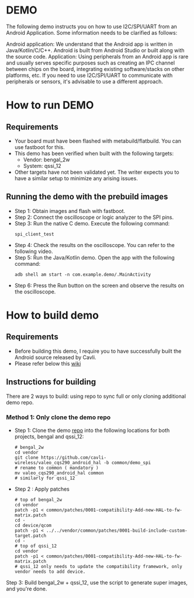 # DEMO
The following demo instructs you on how to use I2C/SPI/UART from an Android Application. Some information needs to be clarified as follows:

Android application: We understand that the Android app is written in Java/Kotlin/C/C++. Android is built from Android Studio or built along with the source code.
Application: Using peripherals from an Android app is rare and usually serves specific purposes such as creating an IPC channel between chips on the board, integrating existing software/stacks on other platforms, etc. If you need to use I2C/SPI/UART to communicate with peripherals or sensors, it's advisable to use a different approach.


# How to run DEMO

## Requirements
  - Your board must have been flashed with metabuild/flatbuild. You can use fastboot for this.
  - This demo has been verified when built with the following targets:
    + Vendor: bengal_2w
    + System: qssi_12
  - Other targets have not been validated yet. The writer expects you to have a similar setup to minimize any arising issues.

## Running the demo with the prebuild images
  - Step 1: Obtain images and flash with fastboot.
  - Step 2: Connect the oscilloscope or logic analyzer to the SPI pins.
  - Step 3: Run the native C demo. Execute the following command:
    ```
    spi_client_test
    ```
  - Step 4: Check the results on the oscilloscope. You can refer to the following video.
  - Step 5: Run the Java/Kotlin demo. Open the app with the following command:
    ```
    adb shell am start -n com.example.demo/.MainActivity
    ```
  - Step 6: Press the Run button on the screen and observe the results on the oscilloscope.

# How to build demo

## Requirements
  - Before building this demo, I require you to have successfully built the Android source released by Cavli.
  - Please refer below this [wiki](https://github.com/cavli-wireless/CQS290/wiki) 

## Instructions for building
  There are 2 ways to build: using repo to sync full or only cloning additional demo repo.

### Method 1: Only clone the demo repo

  - Step 1: Clone the demo [repo](https://github.com/cavli-wireless/valeo_cqs290_android_hal) into the following locations for both projects, bengal and qssi_12:
    ```
    # bengal_2w
    cd vendor
    git clone https://github.com/cavli-wireless/valeo_cqs290_android_hal -b common/demo_spi
    # rename to common ( mandatory )
    mv valeo_cqs290_android_hal common
    # similarly for qssi_12
    ```
  - Step 2 : Apply patches
    ```
    # top of bengal_2w
    cd vendor
    patch -p1 < common/patches/0001-compatibility-Add-new-HAL-to-fw-matrix.patch
    cd -
    cd device/qcom
    patch -p1 < ../../vendor/common/patches/0001-build-include-custom-target.patch
    cd -
    # top of qssi_12
    cd vendor
    patch -p1 < common/patches/0001-compatibility-Add-new-HAL-to-fw-matrix.patch
    # qssi_12 only needs to update the compatibility framework, only vendor needs to add device.
    ```
  Step 3: Build bengal_2w + qssi_12, use the script to generate super images, and you're done.

